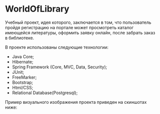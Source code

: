 # WorldOfLibrary
Учебный проект, идея которого, заключается в том, что пользователь пройдя регистрацию на портале может просмотреть каталог имеющейся литературы, оформить заявку онлайн, после забрать заказ в библиотеке.

В проекте использованы следующие технологии:
- Java Core;
- Hibernate;
- Spring Framework (Core, MVC, Data, Security);
- JUnit;
- FreeMarker;
- Bootstrap;
- Html/CSS;
- Relational Database(Postgresql);
	
Пример визуального изображения проекта приведен на скиншотах ниже:
